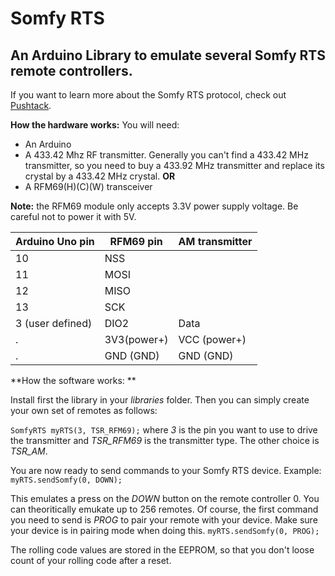 # Somfy RTS

## An Arduino Library to emulate several Somfy RTS remote controllers.

If you want to learn more about the Somfy RTS protocol, check out [Pushtack](https://pushstack.wordpress.com/somfy-rts-protocol/).

**How the hardware works:** You will need:
- An Arduino
- A 433.42 Mhz RF transmitter. Generally you can't find a 433.42 MHz transmitter, so you need to buy a 433.92 MHz transmitter and replace its crystal by a 433.42 MHz crystal.
  **OR**
- A RFM69(H)(C)(W) transceiver 

**Note:** the RFM69 module only accepts 3.3V power supply voltage. Be careful not to power it with 5V.

Arduino Uno pin              | RFM69 pin   | AM transmitter
---------------------------- | ---------   | -------------
10                           | NSS         | 
11                           | MOSI        | 
12                           | MISO        |              
13                           | SCK         |     
3 (user defined)             | DIO2        | Data              
             .               | 3V3(power+) | VCC (power+)              
             .               | GND (GND)   | GND (GND)              

**How the software works: ** 

Install first the library in your *libraries* folder.
Then you can simply create your own set of remotes as follows:

`SomfyRTS myRTS(3, TSR_RFM69);`
where *3* is the pin you want to use to drive the transmitter and *TSR_RFM69* is the transmitter type. The other choice is *TSR_AM*.

You are now ready to send commands to your Somfy RTS device. Example:
`myRTS.sendSomfy(0, DOWN);`
 
This emulates a press on the *DOWN* button on the remote controller 0. You can theoritically emukate up to 256 remotes.
Of course, the first command you need to send is *PROG* to pair your remote with your device. Make sure your device is in pairing mode when doing this.
`myRTS.sendSomfy(0, PROG);`

The rolling code values are stored in the EEPROM, so that you don't loose count of your rolling code after a reset.






